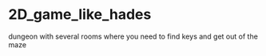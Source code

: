 # 2D_game_like_hades
dungeon with several rooms where you need to find keys and get out of the maze
